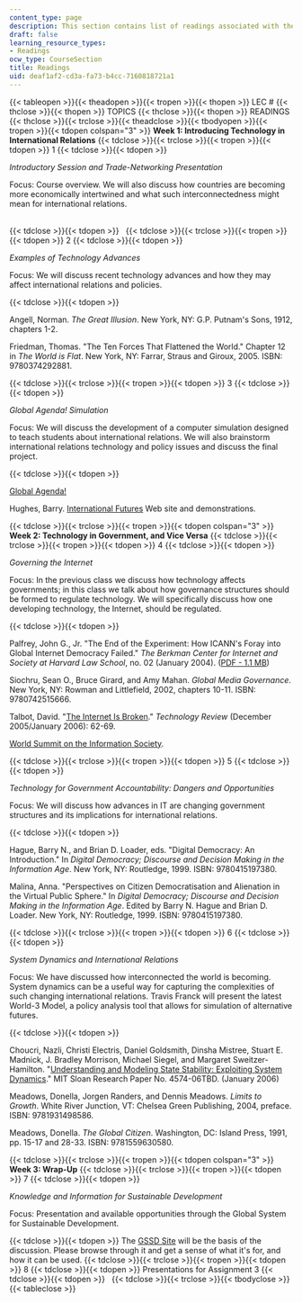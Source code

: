 ```yaml
---
content_type: page
description: This section contains list of readings associated with the course material.
draft: false
learning_resource_types:
- Readings
ocw_type: CourseSection
title: Readings
uid: deaf1af2-cd3a-fa73-b4cc-7160818721a1
---
```

{{< tableopen >}}{{< theadopen >}}{{< tropen >}}{{< thopen >}}
LEC #
{{< thclose >}}{{< thopen >}}
TOPICS
{{< thclose >}}{{< thopen >}}
READINGS
{{< thclose >}}{{< trclose >}}{{< theadclose >}}{{< tbodyopen >}}{{< tropen >}}{{< tdopen colspan="3" >}}
**Week 1: Introducing Technology in International Relations**
{{< tdclose >}}{{< trclose >}}{{< tropen >}}{{< tdopen >}}
1
{{< tdclose >}}{{< tdopen >}}

*Introductory Session and Trade-Networking Presentation*

Focus: Course overview. We will also discuss how countries are becoming more economically intertwined and what such interconnectedness might mean for international relations.    
 

{{< tdclose >}}{{< tdopen >}}
 
{{< tdclose >}}{{< trclose >}}{{< tropen >}}{{< tdopen >}}
2
{{< tdclose >}}{{< tdopen >}}

*Examples of Technology Advances*

Focus: We will discuss recent technology advances and how they may affect international relations and policies.

{{< tdclose >}}{{< tdopen >}}

Angell, Norman. *The Great Illusion*. New York, NY: G.P. Putnam's Sons, 1912, chapters 1-2.

Friedman, Thomas. "The Ten Forces That Flattened the World." Chapter 12 in *The World is Flat*. New York, NY: Farrar, Straus and Giroux, 2005. ISBN: 9780374292881.

{{< tdclose >}}{{< trclose >}}{{< tropen >}}{{< tdopen >}}
3
{{< tdclose >}}{{< tdopen >}}

*Global Agenda! Simulation*

Focus: We will discuss the development of a computer simulation designed to teach students about international relations. We will also brainstorm international relations technology and policy issues and discuss the final project.

{{< tdclose >}}{{< tdopen >}}

[Global Agenda!](http://web.mit.edu/global/)  

Hughes, Barry. [International Futures](http://www.du.edu/~bhughes/ifs.html) Web site and demonstrations.

{{< tdclose >}}{{< trclose >}}{{< tropen >}}{{< tdopen colspan="3" >}}
**Week 2: Technology in Government, and Vice Versa**
{{< tdclose >}}{{< trclose >}}{{< tropen >}}{{< tdopen >}}
4
{{< tdclose >}}{{< tdopen >}}

*Governing the Internet*

Focus: In the previous class we discuss how technology affects governments; in this class we talk about how governance structures should be formed to regulate technology. We will specifically discuss how one developing technology, the Internet, should be regulated.

{{< tdclose >}}{{< tdopen >}}

Palfrey, John G., Jr. "The End of the Experiment: How ICANN's Foray into Global Internet Democracy Failed." *The Berkman Center for Internet and Society at Harvard Law School*, no. 02 (January 2004). ([PDF - 1.1 MB](https://dash.harvard.edu/bitstream/handle/1/2643642/End+of+the+Experiment.pdf?sequence=2))

Siochru, Sean O., Bruce Girard, and Amy Mahan. *Global Media Governance*. New York, NY: Rowman and Littlefield, 2002, chapters 10-11. ISBN: 9780742515666.

Talbot, David. "[The Internet Is Broken](https://www.technologyreview.com/2006/02/15/229667/the-internet-is-broken/)." *Technology Review* (December 2005/January 2006): 62-69.

[World Summit on the Information Society](http://www.itu.int/wsis/).

{{< tdclose >}}{{< trclose >}}{{< tropen >}}{{< tdopen >}}
5
{{< tdclose >}}{{< tdopen >}}

*Technology for Government Accountability: Dangers and Opportunities*

Focus: We will discuss how advances in IT are changing government structures and its implications for international relations.

{{< tdclose >}}{{< tdopen >}}

Hague, Barry N., and Brian D. Loader, eds. "Digital Democracy: An Introduction." In *Digital Democracy; Discourse and Decision Making in the Information Age*. New York, NY: Routledge, 1999. ISBN: 9780415197380.

Malina, Anna. "Perspectives on Citizen Democratisation and Alienation in the Virtual Public Sphere." In *Digital Democracy; Discourse and Decision Making in the Information Age*. Edited by Barry N. Hague and Brian D. Loader. New York, NY: Routledge, 1999. ISBN: 9780415197380.

{{< tdclose >}}{{< trclose >}}{{< tropen >}}{{< tdopen >}}
6
{{< tdclose >}}{{< tdopen >}}

*System Dynamics and International Relations*

Focus: We have discussed how interconnected the world is becoming. System dynamics can be a useful way for capturing the complexities of such changing international relations. Travis Franck will present the latest World-3 Model, a policy analysis tool that allows for simulation of alternative futures.

{{< tdclose >}}{{< tdopen >}}

Choucri, Nazli, Christi Electris, Daniel Goldsmith, Dinsha Mistree, Stuart E. Madnick, J. Bradley Morrison, Michael Siegel, and Margaret Sweitzer-Hamilton. "[Understanding and Modeling State Stability: Exploiting System Dynamics](http://papers.ssrn.com/sol3/papers.cfm?abstract_id=876962)." MIT Sloan Research Paper No. 4574-06TBD. (January 2006)

Meadows, Donella, Jorgen Randers, and Dennis Meadows. *Limits to Growth*. White River Junction, VT: Chelsea Green Publishing, 2004, preface. ISBN: 9781931498586.

Meadows, Donella. *The Global Citizen*. Washington, DC: Island Press, 1991, pp. 15-17 and 28-33. ISBN: 9781559630580.

{{< tdclose >}}{{< trclose >}}{{< tropen >}}{{< tdopen colspan="3" >}}
**Week 3: Wrap-Up**
{{< tdclose >}}{{< trclose >}}{{< tropen >}}{{< tdopen >}}
7
{{< tdclose >}}{{< tdopen >}}

*Knowledge and Information for Sustainable Development*

Focus: Presentation and available opportunities through the Global System for Sustainable Development.

{{< tdclose >}}{{< tdopen >}}
The [GSSD Site](http://gssd.mit.edu/) will be the basis of the discussion. Please browse through it and get a sense of what it's for, and how it can be used.
{{< tdclose >}}{{< trclose >}}{{< tropen >}}{{< tdopen >}}
8
{{< tdclose >}}{{< tdopen >}}
Presentations for Assignment 3
{{< tdclose >}}{{< tdopen >}}
 
{{< tdclose >}}{{< trclose >}}{{< tbodyclose >}}{{< tableclose >}}